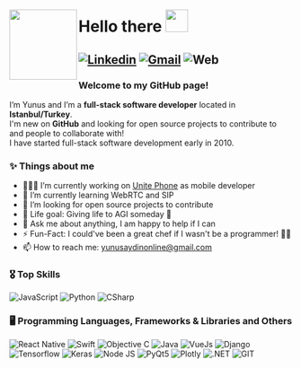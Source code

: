 # <img src="https://www.yunusaydin.net/static/memoji-md.png" height="125px" width ="120px" align="left" /> Hello there <img src="https://www.yunusaydin.net/static/hi.gif" width="40px" />
[![Linkedin](https://img.shields.io/badge/-YUNUS_AYDIN-blue?style=flat&logo=Linkedin&logoColor=white)](https://www.linkedin.com/in/yunusaydinonline/)
[![Gmail](https://img.shields.io/badge/-yunusaydinonline@gmail.com-c14438?style=flat&logo=Gmail&logoColor=white)](mailto:yunusaydinonline@gmail.com.com)
![Web](https://img.shields.io/badge/-Website-333333?style=flat&logo=google-chrome&logoColor=FFFFFF)
---
### Welcome to my GitHub page!
I’m Yunus and I’m a **full-stack software developer** located in **Istanbul/Turkey**.  
I'm new on **GitHub** and looking for open source projects to contribute to and people to collaborate with!  
I have started full-stack software development early in 2010.  

### ✨ Things about me
- 👨🏻‍💻 I’m currently working on [Unite Phone](https://apps.apple.com/tr/app/unite-phone/id1550933315) as mobile developer
- 🌱 I’m currently learning WebRTC and SIP
- 👯 I’m looking for open source projects to contribute
- 🚀 Life goal: Giving life to AGI someday 🤖
- 💬 Ask me about anything, I am happy to help if I can
- ⚡️ Fun-Fact: I could've been a great chef if I wasn't be a programmer! 👨‍🍳
- 📫 How to reach me: yunusaydinonline@gmail.com

### 🎖 Top Skills
![JavaScript](https://img.shields.io/badge/-JavaScript-333333?style=flat&logo=JavaScript&logoColor=f7df1d)
![Python](https://img.shields.io/badge/-Python-333333?style=flat&logo=Python&logoColor=4585ba)
![CSharp](https://img.shields.io/badge/-CSharp-333333?style=flat&logo=CSharp&logoColor=f4f3f6)

### 🖥 Programming Languages, Frameworks & Libraries and Others
![React Native](https://img.shields.io/badge/-React_Native-333333?style=flat&logo=React&logoColor=04d1f6)
![Swift](https://img.shields.io/badge/-Swift-333333?style=flat&logo=Swift&logoColor=e74e36)
![Objective C](https://img.shields.io/badge/-Objective_C-333333?style=flat&logo=Apple&logoColor=FFFFFF)
![Java](https://img.shields.io/badge/-Java_for_Android-333333?style=flat&logo=Android&logoColor=3cd381)
![VueJs](https://img.shields.io/badge/-VueJS-333333?style=flat&logo=Vue.js&logoColor=2e7052)
![Django](https://img.shields.io/badge/-Django-333333?style=flat&logo=Django&logoColor=2ca473)  
![Tensorflow](https://img.shields.io/badge/-Tensorflow-333333?style=flat&logo=Tensorflow&logoColor=f7ad03)
![Keras](https://img.shields.io/badge/-Keras-333333?style=flat&logo=Keras&logoColor=ca0404)
![Node JS](https://img.shields.io/badge/-Node.js-333333?style=flat&logo=Node.js&logoColor=7fc52a)
![PyQt5](https://img.shields.io/badge/-PyQt5-333333?style=flat&logo=QT&logoColor=02c55a)
![Plotly](https://img.shields.io/badge/-Plotly-333333?style=flat&logo=Plotly&logoColor=1498f7)
![.NET](https://img.shields.io/badge/-.NET_Framework-333333?style=flat&logo=.NET&logoColor=309fd4)
![GIT](https://img.shields.io/badge/-Git-333333?style=flat&logo=Git&logoColor=e84f32)
